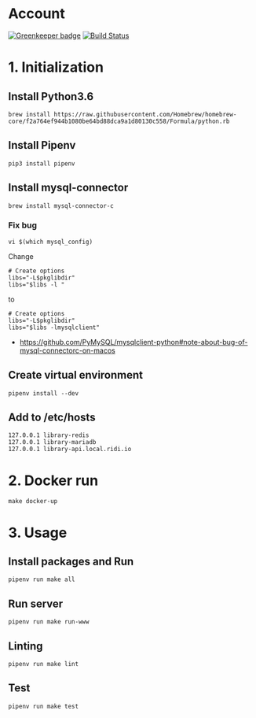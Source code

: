 # Account

[![Greenkeeper badge](https://badges.greenkeeper.io/ridi/account.svg)](https://greenkeeper.io/)
[![Build Status](https://travis-ci.org/ridi/account.svg?branch=master)](https://travis-ci.org/ridi/account)

# 1. Initialization

## Install Python3.6
```
brew install https://raw.githubusercontent.com/Homebrew/homebrew-core/f2a764ef944b1080be64bd88dca9a1d80130c558/Formula/python.rb
```

## Install Pipenv
```
pip3 install pipenv
```

## Install mysql-connector
```
brew install mysql-connector-c
```

### Fix bug
```
vi $(which mysql_config)
```

Change 
```
# Create options
libs="-L$pkglibdir"
libs="$libs -l "
```
to 
```
# Create options
libs="-L$pkglibdir"
libs="$libs -lmysqlclient"
```
- https://github.com/PyMySQL/mysqlclient-python#note-about-bug-of-mysql-connectorc-on-macos


## Create virtual environment
```
pipenv install --dev
```


## Add to /etc/hosts
```
127.0.0.1 library-redis
127.0.0.1 library-mariadb
127.0.0.1 library-api.local.ridi.io
```

# 2. Docker run
```
make docker-up
```


# 3. Usage

## Install packages and Run
```
pipenv run make all
```

## Run server
```
pipenv run make run-www
```


## Linting
```
pipenv run make lint
```

## Test
```
pipenv run make test
``` 
